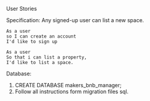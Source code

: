 User Stories

Specification: Any signed-up user can list a new space.

```
As a user
so I can create an account
I'd like to sign up
```

```
As a user
So that i can list a property,
I'd like to list a space.
```

Database:
1. CREATE DATABASE makers_bnb_manager;
2. Follow all instructions form migration files sql.
